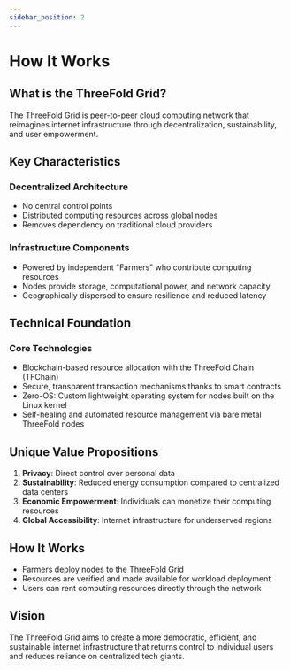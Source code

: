 ```yaml
---
sidebar_position: 2
---
```


# How It Works

## What is the ThreeFold Grid?

The ThreeFold Grid is peer-to-peer cloud computing network that reimagines internet infrastructure through decentralization, sustainability, and user empowerment.

## Key Characteristics

### Decentralized Architecture
- No central control points
- Distributed computing resources across global nodes
- Removes dependency on traditional cloud providers

### Infrastructure Components
- Powered by independent "Farmers" who contribute computing resources
- Nodes provide storage, computational power, and network capacity
- Geographically dispersed to ensure resilience and reduced latency

## Technical Foundation

### Core Technologies
- Blockchain-based resource allocation with the ThreeFold Chain (TFChain)
- Secure, transparent transaction mechanisms thanks to smart contracts
- Zero-OS: Custom lightweight operating system for nodes built on the Linux kernel
- Self-healing and automated resource management via bare metal ThreeFold nodes

## Unique Value Propositions

1. **Privacy**: Direct control over personal data
2. **Sustainability**: Reduced energy consumption compared to centralized data centers
3. **Economic Empowerment**: Individuals can monetize their computing resources
4. **Global Accessibility**: Internet infrastructure for underserved regions

## How It Works

- Farmers deploy nodes to the ThreeFold Grid
- Resources are verified and made available for workload deployment
- Users can rent computing resources directly through the network

## Vision

The ThreeFold Grid aims to create a more democratic, efficient, and sustainable internet infrastructure that returns control to individual users and reduces reliance on centralized tech giants.